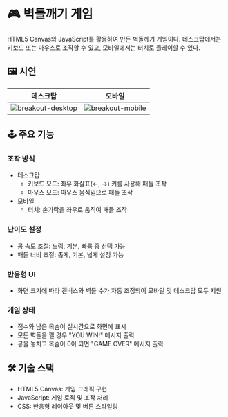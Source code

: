 # 🎮 벽돌깨기 게임

HTML5 Canvas와 JavaScript를 활용하여 만든 벽돌깨기 게임이다. 데스크탑에서는 키보드 또는 마우스로 조작할 수 있고, 모바일에서는 터치로 플레이할 수 있다.

## 🖼️ 시연

| 데스크탑 | 모바일|
|---|---|
|![breakout-desktop](https://github.com/user-attachments/assets/23362096-b593-41b5-9016-18dc1945692a) | ![breakout-mobile](https://github.com/user-attachments/assets/221801e7-af87-4be9-be4d-1ee5ab59737a)|

## 🕹️ 주요 기능

### 조작 방식

- 데스크탑
  - 키보드 모드: 좌우 화살표(←, →) 키를 사용해 패들 조작
  - 마우스 모드: 마우스 움직임으로 패들 조작
- 모바일
  - 터치: 손가락을 좌우로 움직여 패들 조작

### 난이도 설정

- 공 속도 조절: 느림, 기본, 빠름 중 선택 가능
- 패들 너비 조절: 좁게, 기본, 넓게 설정 가능

### 반응형 UI

- 화면 크기에 따라 캔버스와 벽돌 수가 자동 조정되어 모바일 및 데스크탑 모두 지원

### 게임 상태

- 점수와 남은 목숨이 실시간으로 화면에 표시
- 모든 벽돌을 깰 경우 "YOU WIN!" 메시지 출력
- 공을 놓치고 목숨이 0이 되면 "GAME OVER" 메시지 출력

## 🛠️ 기술 스택

- HTML5 Canvas: 게임 그래픽 구현
- JavaScript: 게임 로직 및 조작 처리
- CSS: 반응형 레이아웃 및 버튼 스타일링
